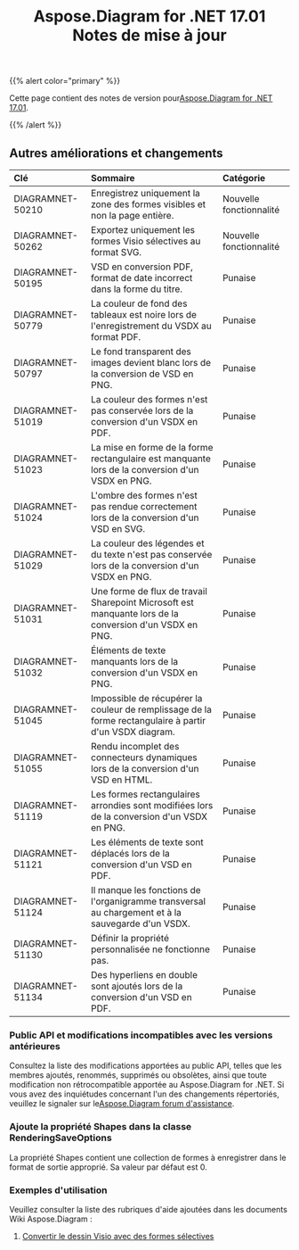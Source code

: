 ﻿---
title: Aspose.Diagram for .NET 17.01 Notes de mise à jour
type: docs
weight: 120
url: /fr/net/aspose-diagram-for-net-17-01-release-notes/
---
{{% alert color="primary" %}} 

Cette page contient des notes de version pour[Aspose.Diagram for .NET 17.01](https://www.nuget.org/packages/Aspose.Diagram/17.1.0).

{{% /alert %}} 
## **Autres améliorations et changements**

|**Clé**|**Sommaire**|**Catégorie**|
|:- |:- |:- |
|DIAGRAMNET-50210|Enregistrez uniquement la zone des formes visibles et non la page entière.|Nouvelle fonctionnalité|
|DIAGRAMNET-50262|Exportez uniquement les formes Visio sélectives au format SVG.|Nouvelle fonctionnalité|
|DIAGRAMNET-50195|VSD en conversion PDF, format de date incorrect dans la forme du titre.|Punaise|
|DIAGRAMNET-50779|La couleur de fond des tableaux est noire lors de l'enregistrement du VSDX au format PDF.|Punaise|
|DIAGRAMNET-50797|Le fond transparent des images devient blanc lors de la conversion de VSD en PNG.|Punaise|
|DIAGRAMNET-51019|La couleur des formes n'est pas conservée lors de la conversion d'un VSDX en PDF.|Punaise|
|DIAGRAMNET-51023|La mise en forme de la forme rectangulaire est manquante lors de la conversion d'un VSDX en PNG.|Punaise|
|DIAGRAMNET-51024|L'ombre des formes n'est pas rendue correctement lors de la conversion d'un VSD en SVG.|Punaise|
|DIAGRAMNET-51029|La couleur des légendes et du texte n'est pas conservée lors de la conversion d'un VSDX en PNG.|Punaise|
|DIAGRAMNET-51031|Une forme de flux de travail Sharepoint Microsoft est manquante lors de la conversion d'un VSDX en PNG.|Punaise|
|DIAGRAMNET-51032|Éléments de texte manquants lors de la conversion d'un VSDX en PNG.|Punaise|
|DIAGRAMNET-51045|Impossible de récupérer la couleur de remplissage de la forme rectangulaire à partir d'un VSDX diagram.|Punaise|
|DIAGRAMNET-51055|Rendu incomplet des connecteurs dynamiques lors de la conversion d'un VSD en HTML.|Punaise|
|DIAGRAMNET-51119|Les formes rectangulaires arrondies sont modifiées lors de la conversion d'un VSDX en PNG.|Punaise|
|DIAGRAMNET-51121|Les éléments de texte sont déplacés lors de la conversion d'un VSD en PDF.|Punaise|
|DIAGRAMNET-51124|Il manque les fonctions de l'organigramme transversal au chargement et à la sauvegarde d'un VSDX.|Punaise|
|DIAGRAMNET-51130|Définir la propriété personnalisée ne fonctionne pas.|Punaise|
|DIAGRAMNET-51134|Des hyperliens en double sont ajoutés lors de la conversion d'un VSD en PDF.|Punaise|
### **Public API et modifications incompatibles avec les versions antérieures**
Consultez la liste des modifications apportées au public API, telles que les membres ajoutés, renommés, supprimés ou obsolètes, ainsi que toute modification non rétrocompatible apportée au Aspose.Diagram for .NET. Si vous avez des inquiétudes concernant l'un des changements répertoriés, veuillez le signaler sur le[Aspose.Diagram forum d'assistance](https://forum.aspose.com/c/diagram/17).
### **Ajoute la propriété Shapes dans la classe RenderingSaveOptions**
La propriété Shapes contient une collection de formes à enregistrer dans le format de sortie approprié. Sa valeur par défaut est 0.
### **Exemples d'utilisation**
Veuillez consulter la liste des rubriques d'aide ajoutées dans les documents Wiki Aspose.Diagram :

1. [Convertir le dessin Visio avec des formes sélectives](https://docs.aspose.com/diagram/net/convert-visio-to-pdf/)
